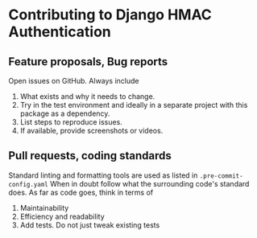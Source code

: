 # Contributing to Django HMAC Authentication

## Feature proposals, Bug reports

Open issues on GitHub. Always include 

1) What exists and why it needs to change. 
2) Try in the test environment and ideally in a separate project with this package as a dependency.
3) List steps to reproduce issues.
4) If available, provide screenshots or videos.

## Pull requests, coding standards

Standard linting and formatting tools are used as listed in `.pre-commit-config.yaml`
When in doubt follow what the surrounding code's standard does. 
As far as code goes, think in terms of 

1) Maintainability
2) Efficiency and readability
3) Add tests. Do not just tweak existing tests
